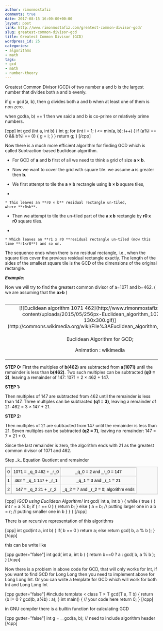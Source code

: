 ```yaml
---
author: rimonmostafiz
comments: true
date: 2017-08-15 16:00:00+00:00
layout: post
link: http://www.rimonmostafiz.com/greatest-common-divisor-gcd/
slug: greatest-common-divisor-gcd
title: Greatest Common Divisor (GCD)
wordpress_id: 25
categories:
- algorithms
- math
tags:
- gcd
- math
- number-theory
---
```





Greatest Common Divisor (GCD) of two number a and b is the largest number that divides both a and b evenly.




if g = gcd(a, b), then g divides both a and b when at least one of them is non zero.




when gcd(a, b) == 1 then we said a and b is co-prime or relatively prime numbers.



[cpp]
int gcd (int a, int b) {
    int g;
    for (int i = 1; i <= min(a, b); i++) {
        if (a%i == 0 && b%i == 0) {
          g = i;
        }
  }
  return g;
}
[/cpp]



Now there is a much more efficient algorithm for finding GCD which is called Subtraction-based Euclidean algorithm.











 	
  * For GCD of **a** and **b** first of all we need to think a grid of size **a × b**.



 	
  * Now we want to cover the grid with square tile. we assume **a** is greater then **b**.



 	
  * We first attempt to tile the **a × b** rectangle using **b × b** square tiles,



 	
  * 

 	
    * This leaves an **r0 × b** residual rectangle un-tiled, where **r0<b**.






 	
  * Then we attempt to tile the un-tiled part of the **a x b** rectangle by **r0 x r0** square tiles.



 	
  * 

 	
    * Which leaves an **r1 x r0 **residual rectangle un-tiled (now this time **r1<r0**) and so on.










The sequence ends when there is no residual rectangle, i.e., when the square tiles cover the previous residual rectangle exactly. The length of the sides of the smallest square tile is the GCD of the dimensions of the original rectangle.








_**Example:**_


Now we will try to find the greatest common divisor of a=1071 and b=462. ( we are assuming that the **a>b** )
<table cellpadding="0" style="float: right; margin-left: 1em; text-align: right;" cellspacing="0" >
<tbody >
<tr >

<td style="text-align: center;" >[![Euclidean algorithm 1071 462](http://www.rimonmostafiz.com/wp-content/uploads/2015/05/256px-Euclidean_algorithm_1071_462-130x300.gif)](http://commons.wikimedia.org/wiki/File%3AEuclidean_algorithm_1071_462.gif)
</td>
</tr>
<tr >

<td style="text-align: center;" >


Euclidean Algorithm for GCD;




Animation : wikimedia

</td>
</tr>
</tbody>
</table>


**STEP 0:**
First the multiples of **b(462)** are subtracted from **a(1071)** until the remainder is less than **b(462)**. Two such multiples can be subtracted **(q0 = 2)**, leaving a remainder of 147:
1071 = 2 × 462 + 147.






**STEP 1:**




Then multiples of 147 are subtracted from 462 until the remainder is less than 147. Three multiples can be subtracted **(q1 = 3)**, leaving a remainder of 21:
462 = 3 × 147 + 21.






**STEP 2:**




Then multiples of 21 are subtracted from 147 until the remainder is less than 21. Seven multiples can be subtracted **(q2 = 7)**, leaving no remainder:
147 = 7 × 21 + 0.






Since the last remainder is zero, the algorithm ends with 21 as the greatest common divisor of 1071 and 462.






<table style="background-color: #f9f9f9; border-collapse: collapse; border: 1px solid #aaaaaa; color: black; font-family: sans-serif; font-size: 14px; line-height: 22.3999996185303px; margin: 1em auto; text-align: center;" >
<tbody >
<tr >
Step _k_
Equation
Quotient and remainder
</tr>
<tr >

<td style="border: 1px solid #aaaaaa; padding: 0.2em 0.4em;" >0
</td>

<td style="border: 1px solid #aaaaaa; padding: 0.2em 0.4em;" >1071 = _q_0 462 + _r_0
</td>

<td style="border: 1px solid #aaaaaa; padding: 0.2em 0.4em;" >_q_0 = 2 and _r_0 = 147
</td>
</tr>
<tr >

<td style="border: 1px solid #aaaaaa; padding: 0.2em 0.4em;" >1
</td>

<td style="border: 1px solid #aaaaaa; padding: 0.2em 0.4em;" >462 = _q_1 147 + _r_1
</td>

<td style="border: 1px solid #aaaaaa; padding: 0.2em 0.4em;" >_q_1 = 3 and _r_1 = 21
</td>
</tr>
<tr >

<td style="border: 1px solid #aaaaaa; padding: 0.2em 0.4em;" >2
</td>

<td style="border: 1px solid #aaaaaa; padding: 0.2em 0.4em;" >147 = _q_2 21 + _r_2
</td>

<td style="border: 1px solid #aaaaaa; padding: 0.2em 0.4em;" >_q_2 = 7 and _r_2 = 0; algorithm ends
</td>
</tr>
</tbody>
</table>















[cpp]
/*GCD using Euclidean Algorithm*/
int gcd( int a, int b ) {
    while ( true ) {
        int r = a % b;
        if ( r == 0 ) {
            return b;
        }
        else {
            a = b; // putting larger one in a
            b = r; // putting smaller one in b
        }
    }
}
[/cpp]

There is an recursive representation of this algorithms

[cpp]
int gcd(int a, int b) {
  if( b == 0 )
    return a;
  else
    return gcd( b, a % b );
}
[/cpp]















this can be write like






[cpp gutter="false"]
int gcd( int a, int b ) {
  return b==0 ? a : gcd( b, a % b );
}
[/cpp]






Now there is a problem in above code for GCD, that will only works for Int, if you want to find GCD for Long Long then you need to implement above for Long Long Int. Or you can write a template for GCD which will work for both Int and Long Long Int






[cpp gutter="false"]
#include <cstdio>
template < class T > T gcd(T a, T b) { return (b != 0 ? gcd<T>(b, a%b) : a); }
int main() {
    // your code here
    return 0;
}
[/cpp]






in GNU compiler there is a builtin function for calculating GCD





[cpp gutter="false"]
int g = __gcd(a, b); // need to include algorithm header
[/cpp]




